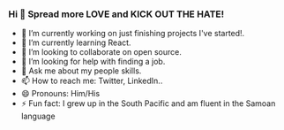 ### Hi 👋 Spread more LOVE and KICK OUT THE HATE!

- 🔭 I’m currently working on just finishing projects I've started!.
- 🌱 I’m currently learning React.
- 👯 I’m looking to collaborate on open source.
- 🤔 I’m looking for help with finding a job.
- 💬 Ask me about my people skills.
- 📫 How to reach me: Twitter, LinkedIn..
- 😄 Pronouns: Him/His
- ⚡ Fun fact: I grew up in the South Pacific and am fluent in the Samoan language

<!--
**seth808rose/seth808rose** is a ✨ _special_ ✨ repository because its `README.md` (this file) appears on your GitHub profile.

Here are some ideas to get you started:

- 🔭 I’m currently working on my Profile page
- 🌱 I’m currently learning React
- 👯 I’m looking to collaborate on open source
- 🤔 I’m looking for help with finding a job
- 💬 Ask me about ... my people skills
- 📫 How to reach me: ... Twitter, LinkedIn..
- 😄 Pronouns: Him/His
- ⚡ Fun fact: ... I grew up in the South Pacific!
-->
